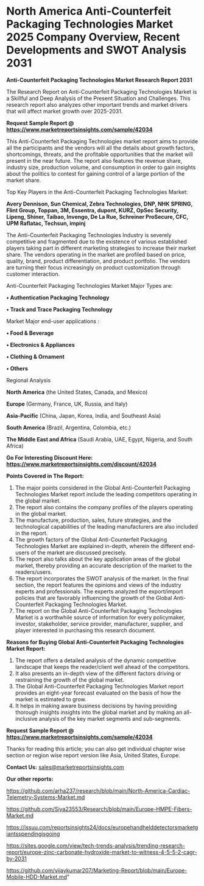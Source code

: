 # North America Anti-Counterfeit Packaging Technologies Market 2025 Company Overview, Recent Developments and SWOT Analysis 2031

<strong>Anti-Counterfeit Packaging Technologies Market Research Report 2031</strong>

The Research Report on Anti-Counterfeit Packaging Technologies Market is a Skillful and Deep Analysis of the Present Situation and Challenges. This research report also analyzes other important trends and market drivers that will affect market growth over 2025-2031.

<strong>Request Sample Report @ <a href=https://www.marketreportsinsights.com/sample/42034>https://www.marketreportsinsights.com/sample/42034</a></strong>

This Anti-Counterfeit Packaging Technologies market report aims to provide all the participants and the vendors will all the details about growth factors, shortcomings, threats, and the profitable opportunities that the market will present in the near future. The report also features the revenue share, industry size, production volume, and consumption in order to gain insights about the politics to contest for gaining control of a large portion of the market share.

Top Key Players in the Anti-Counterfeit Packaging Technologies Market:

<strong>Avery Dennison, Sun Chemical, Zebra Technologies, DNP, NHK SPRING, Flint Group, Toppan, 3M, Essentra, dupont, KURZ, OpSec Security, Lipeng, Shiner, Taibao, Invengo, De La Rue, Schreiner ProSecure, CFC, UPM Raflatac, Techsun, impinj</strong>

The Anti-Counterfeit Packaging Technologies Industry is severely competitive and fragmented due to the existence of various established players taking part in different marketing strategies to increase their market share. The vendors operating in the market are profiled based on price, quality, brand, product differentiation, and product portfolio. The vendors are turning their focus increasingly on product customization through customer interaction.

Anti-Counterfeit Packaging Technologies Market Major Types are:

<strong>•  Authentication Packaging Technology

•  Track and Trace Packaging Technology</strong>

Market Major end-user applications :

<strong>•  Food & Beverage

•  Electronics & Appliances

•  Clothing & Ornament

•  Others</strong>

Regional Analysis

</u><strong><b>North America</b></strong> (the United States, Canada, and Mexico)

<strong><b>Europe </b></strong>(Germany, France, UK, Russia, and Italy)

<strong><b>Asia-Pacific</b></strong> (China, Japan, Korea, India, and Southeast Asia)

<strong><b>South America</b></strong> (Brazil, Argentina, Colombia, etc.)

<strong><b>The Middle East and Africa</b></strong> (Saudi Arabia, UAE, Egypt, Nigeria, and South Africa)

<strong>Go For Interesting Discount Here: <a href=https://www.marketreportsinsights.com/discount/42034>https://www.marketreportsinsights.com/discount/42034</a></strong>

<strong>Points Covered in The Report:</strong>
<ol>
  <li>The major points considered in the Global Anti-Counterfeit Packaging Technologies Market report include the leading competitors operating in the global market.</li>
  <li>The report also contains the company profiles of the players operating in the global market.</li>
  <li>The manufacture, production, sales, future strategies, and the technological capabilities of the leading manufacturers are also included in the report.</li>
  <li>The growth factors of the Global Anti-Counterfeit Packaging Technologies Market are explained in-depth, wherein the different end-users of the market are discussed precisely.</li>
  <li>The report also talks about the key application areas of the global market, thereby providing an accurate description of the market to the readers/users.</li>
  <li>The report incorporates the SWOT analysis of the market. In the final section, the report features the opinions and views of the industry experts and professionals. The experts analyzed the export/import policies that are favorably influencing the growth of the Global Anti-Counterfeit Packaging Technologies Market.</li>
  <li>The report on the Global Anti-Counterfeit Packaging Technologies Market is a worthwhile source of information for every policymaker, investor, stakeholder, service provider, manufacturer, supplier, and player interested in purchasing this research document.</li>
</ol>
<strong>Reasons for Buying Global Anti-Counterfeit Packaging Technologies Market Report:</strong>

<ol>
  <li>The report offers a detailed analysis of the dynamic competitive landscape that keeps the reader/client well ahead of the competitors.</li>
  <li>It also presents an in-depth view of the different factors driving or restraining the growth of the global market.</li>
  <li>The Global Anti-Counterfeit Packaging Technologies Market report provides an eight-year forecast evaluated on the basis of how the market is estimated to grow.</li>
  <li>It helps in making aware business decisions by having providing thorough insights insights into the global market and by making an all-inclusive analysis of the key market segments and sub-segments.</li>
</ol>
<strong>Request Sample Report @ <a href=https://www.marketreportsinsights.com/sample/42034>https://www.marketreportsinsights.com/sample/42034</a></strong>


Thanks for reading this article; you can also get individual chapter wise section or region wise report version like Asia, United States, Europe.

<strong>Contact Us:</strong>
sales@marketreportsinsights.com

<strong>Our other reports:</strong>

<a href=https://github.com/arha237/research/blob/main/North-America-Cardiac-Telemetry-Systems-Market.md>https://github.com/arha237/research/blob/main/North-America-Cardiac-Telemetry-Systems-Market.md</a>

<a href=https://github.com/Siya23553/Research/blob/main/Europe-HMPE-Fibers-Market.md>https://github.com/Siya23553/Research/blob/main/Europe-HMPE-Fibers-Market.md</a>

<a href=https://issuu.com/reportsinsights24/docs/europehandhelddetectorsmarketgiantsspendingisgoing>https://issuu.com/reportsinsights24/docs/europehandhelddetectorsmarketgiantsspendingisgoing</a>

<a href=https://sites.google.com/view/tech-trends-analysis/trending-research-report/europe-zinc-carbonate-hydroxide-market-to-witness-4-5-5-2-cagr-by-2031>https://sites.google.com/view/tech-trends-analysis/trending-research-report/europe-zinc-carbonate-hydroxide-market-to-witness-4-5-5-2-cagr-by-2031</a>

<a href=https://github.com/vijaykumar207/Marketing-Report/blob/main/Europe-Mobile-HDD-Market.md>https://github.com/vijaykumar207/Marketing-Report/blob/main/Europe-Mobile-HDD-Market.md</a>"

